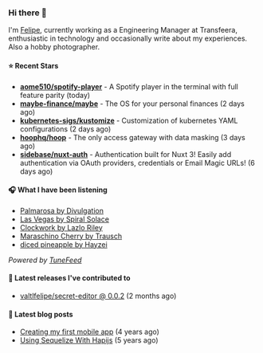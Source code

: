 ### Hi there 👋

I'm [Felipe](https://felipevm.com), currently working as a Engineering Manager at Transfeera, enthusiastic in technology and occasionally write about my experiences. Also a hobby photographer.

#### ⭐ Recent Stars
- **[aome510/spotify-player](https://github.com/aome510/spotify-player)** - A Spotify player in the terminal with full feature parity (today)
- **[maybe-finance/maybe](https://github.com/maybe-finance/maybe)** - The OS for your personal finances (2 days ago)
- **[kubernetes-sigs/kustomize](https://github.com/kubernetes-sigs/kustomize)** - Customization of kubernetes YAML configurations (2 days ago)
- **[hoophq/hoop](https://github.com/hoophq/hoop)** - The only access gateway with data masking (3 days ago)
- **[sidebase/nuxt-auth](https://github.com/sidebase/nuxt-auth)** - Authentication built for Nuxt 3! Easily add authentication via OAuth providers, credentials or Email Magic URLs! (6 days ago)

#### 🎧 What I have been listening
- [Palmarosa by Divulgation](https://open.spotify.com/track/7fI0PswBQUnHOKnWBS3UhZ)
- [Las Vegas by Spiral Solace](https://open.spotify.com/track/0748dugTfsE4teDzF7Dmhx)
- [Clockwork by Lazlo Riley](https://open.spotify.com/track/2XaoehLFfuswYzdjfANE9J)
- [Maraschino Cherry by Trausch](https://open.spotify.com/track/5x7yKdw07UdQ6N6SlCuuFN)
- [diced pineapple by Hayzei](https://open.spotify.com/track/3Z7e2ZAeI9RBX8BFOFwNc1)

_Powered by [TuneFeed](https://tunefeed.app?ref=valtlfelipe-gh-profile)_ 

#### 🚀 Latest releases I've contributed to


- [valtlfelipe/secret-editor @ 0.0.2](https://github.com/valtlfelipe/secret-editor/releases/tag/0.0.2) (2 months ago)

#### 📄 Latest blog posts
- [Creating my first mobile app](https://felipevm.com/posts/creating-my-first-mobile-app/) (4 years ago)
- [Using Sequelize With Hapijs](https://felipevm.com/posts/using-sequelize-with-hapijs/) (5 years ago)
